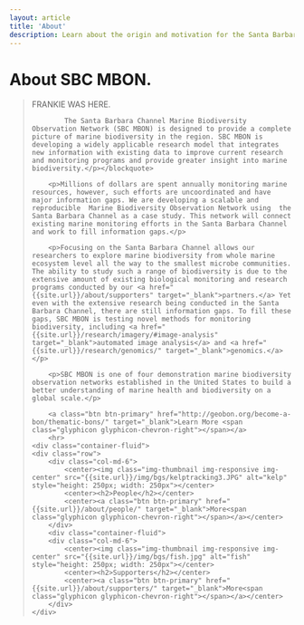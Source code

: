 ```yaml
---
layout: article
title: 'About'
description: Learn about the origin and motivation for the Santa Barbara Channel Marine Biodiversity Observation Network (SBC MBON), the primary objectives for the project, people involved, partners, and funders.
---
```


<div class="row">
	<div class="col-lg-12">
		<h1 class="page-header">About<span class="text-muted"> SBC MBON.</span></h1>
		<blockquote><p class="lead">
			FRANKIE WAS HERE.
			
			The Santa Barbara Channel Marine Biodiversity Observation Network (SBC MBON) is designed to provide a complete picture of marine biodiversity in the region. SBC MBON is developing a widely applicable research model that integrates new information with existing data to improve current research and monitoring programs and provide greater insight into marine biodiversity.</p></blockquote>

		<p>Millions of dollars are spent annually monitoring marine resources, however, such efforts are uncoordinated and have major information gaps. We are developing a scalable and reproducible  Marine Biodiversity Observation Network using  the Santa Barbara Channel as a case study. This network will connect existing marine monitoring efforts in the Santa Barbara Channel and work to fill information gaps.</p>

		<p>Focusing on the Santa Barbara Channel allows our researchers to explore marine biodiversity from whole marine ecosystem level all the way to the smallest microbe communities. The ability to study such a range of biodiversity is due to the extensive amount of existing biological monitoring and research programs conducted by our <a href="{{site.url}}/about/supporters" target="_blank">partners.</a> Yet even with the extensive research being conducted in the Santa Barbara Channel, there are still information gaps. To fill these gaps, SBC MBON is testing novel methods for monitoring biodiversity, including <a href="{{site.url}}/research/imagery/#image-analysis" target="_blank">automated image analysis</a> and <a href="{{site.url}}/research/genomics/" target="_blank">genomics.</a></p>

		<p>SBC MBON is one of four demonstration marine biodiversity observation networks established in the United States to build a better understanding of marine health and biodiversity on a global scale.</p>

		<a class="btn btn-primary" href="http://geobon.org/become-a-bon/thematic-bons/" target="_blank">Learn More <span class="glyphicon glyphicon-chevron-right"></span></a>
		<hr>
	<div class="container-fluid">
	<div class="row">
		<div class="col-md-6">
			<center><img class="img-thumbnail img-responsive img-center" src="{{site.url}}/img/bgs/kelptracking3.JPG" alt="kelp" style="height: 250px; width: 250px"></center>
			<center><h2>People</h2></center>
			<center><a class="btn btn-primary" href="{{site.url}}/about/people/" target="_blank">More<span class="glyphicon glyphicon-chevron-right"></span></a></center>
		</div>
		<div class="container-fluid">
		<div class="col-md-6">
			<center><img class="img-thumbnail img-responsive img-center" src="{{site.url}}/img/bgs/fish.jpg" alt="fish" style="height: 250px; width: 250px"></center>
			<center><h2>Supporters</h2></center>
			<center><a class="btn btn-primary" href="{{site.url}}/about/supporters/" target="_blank">More<span class="glyphicon glyphicon-chevron-right"></span></a></center>
		</div>
	</div>
